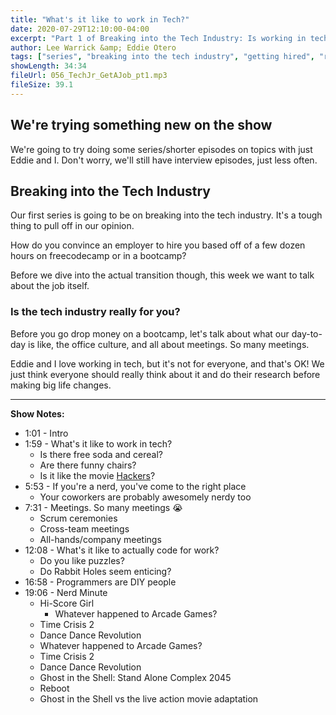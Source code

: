 ```yaml
---
title: "What's it like to work in Tech?"
date: 2020-07-29T12:10:00-04:00
excerpt: "Part 1 of Breaking into the Tech Industry: Is working in tech right for you? Lee and Eddie break down what it's like to work as developers."
author: Lee Warrick &amp; Eddie Otero
tags: ["series", "breaking into the tech industry", "getting hired", "resumes"]
showLength: 34:34
fileUrl: 056_TechJr_GetAJob_pt1.mp3
fileSize: 39.1
---
```


## We're trying something new on the show

We're going to try doing some series/shorter episodes on topics with just Eddie and I. Don't worry, we'll still have interview episodes, just less often.

## Breaking into the Tech Industry

Our first series is going to be on breaking into the tech industry. It's a tough thing to pull off in our opinion.

How do you convince an employer to hire you based off of a few dozen hours on freecodecamp or in a bootcamp?

Before we dive into the actual transition though, this week we want to talk about the job itself.

### Is the tech industry really for you?

Before you go drop money on a bootcamp, let's talk about what our day-to-day is like, the office culture, and all about meetings. So many meetings.

Eddie and I love working in tech, but it's not for everyone, and that's OK! We just think everyone should really think about it and do their research before making big life changes.

---

**Show Notes:**

* 1:01 - Intro
* 1:59 - What's it like to work in tech?
  * Is there free soda and cereal?
  * Are there funny chairs?
  * Is it like the movie [Hackers]()?
* 5:53 - If you're a nerd, you've come to the right place
  * Your coworkers are probably awesomely nerdy too
* 7:31 - Meetings. So many meetings 😭
  * Scrum ceremonies
  * Cross-team meetings
  * All-hands/company meetings
* 12:08 - What's it like to actually code for work?
  * Do you like puzzles?
  * Do Rabbit Holes seem enticing?
* 16:58 - Programmers are DIY people
* 19:06 - Nerd Minute
  * Hi-Score Girl
    * Whatever happened to Arcade Games?
  * Time Crisis 2
  * Dance Dance Revolution
  * Whatever happened to Arcade Games?
  * Time Crisis 2
  * Dance Dance Revolution
  * Ghost in the Shell: Stand Alone Complex 2045
  * Reboot
  * Ghost in the Shell vs the live action movie adaptation
